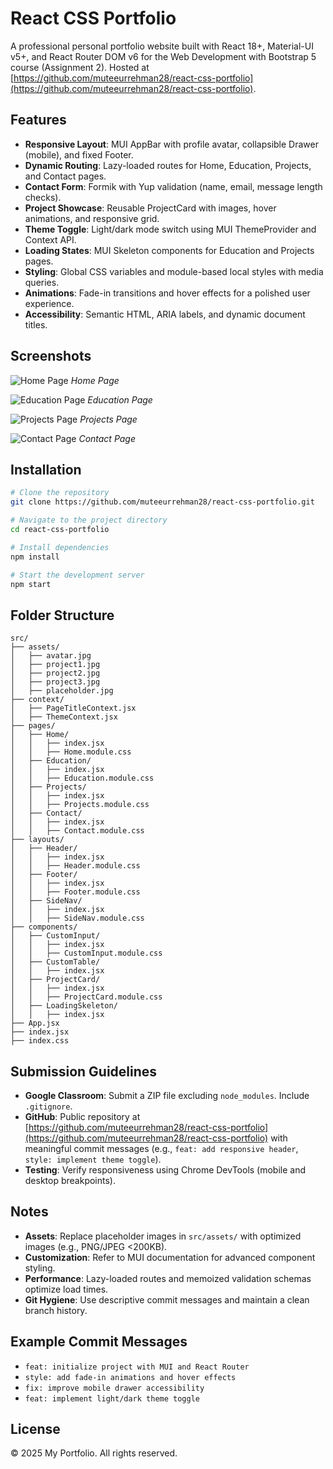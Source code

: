 # React CSS Portfolio

A professional personal portfolio website built with React 18+, Material-UI v5+, and React Router DOM v6 for the Web Development with Bootstrap 5 course (Assignment 2). Hosted at [https://github.com/muteeurrehman28/react-css-portfolio](https://github.com/muteeurrehman28/react-css-portfolio).

## Features

* **Responsive Layout**: MUI AppBar with profile avatar, collapsible Drawer (mobile), and fixed Footer.
* **Dynamic Routing**: Lazy-loaded routes for Home, Education, Projects, and Contact pages.
* **Contact Form**: Formik with Yup validation (name, email, message length checks).
* **Project Showcase**: Reusable ProjectCard with images, hover animations, and responsive grid.
* **Theme Toggle**: Light/dark mode switch using MUI ThemeProvider and Context API.
* **Loading States**: MUI Skeleton components for Education and Projects pages.
* **Styling**: Global CSS variables and module-based local styles with media queries.
* **Animations**: Fade-in transitions and hover effects for a polished user experience.
* **Accessibility**: Semantic HTML, ARIA labels, and dynamic document titles.

## Screenshots

![Home Page](src/assets/Home_ss.jpg)
*Home Page*

![Education Page](src/assets/Education_ss.jpg)
*Education Page*

![Projects Page](src/assets/Projects_ss.jpg)
*Projects Page*

![Contact Page](src/assets/Contact_ss.jpg)
*Contact Page*

## Installation

```bash
# Clone the repository
git clone https://github.com/muteeurrehman28/react-css-portfolio.git

# Navigate to the project directory
cd react-css-portfolio

# Install dependencies
npm install

# Start the development server
npm start
```

## Folder Structure

```
src/
├── assets/
│   ├── avatar.jpg
│   ├── project1.jpg
│   ├── project2.jpg
│   ├── project3.jpg
│   ├── placeholder.jpg
├── context/
│   ├── PageTitleContext.jsx
│   ├── ThemeContext.jsx
├── pages/
│   ├── Home/
│   │   ├── index.jsx
│   │   ├── Home.module.css
│   ├── Education/
│   │   ├── index.jsx
│   │   ├── Education.module.css
│   ├── Projects/
│   │   ├── index.jsx
│   │   ├── Projects.module.css
│   ├── Contact/
│   │   ├── index.jsx
│   │   ├── Contact.module.css
├── layouts/
│   ├── Header/
│   │   ├── index.jsx
│   │   ├── Header.module.css
│   ├── Footer/
│   │   ├── index.jsx
│   │   ├── Footer.module.css
│   ├── SideNav/
│   │   ├── index.jsx
│   │   ├── SideNav.module.css
├── components/
│   ├── CustomInput/
│   │   ├── index.jsx
│   │   ├── CustomInput.module.css
│   ├── CustomTable/
│   │   ├── index.jsx
│   ├── ProjectCard/
│   │   ├── index.jsx
│   │   ├── ProjectCard.module.css
│   ├── LoadingSkeleton/
│   │   ├── index.jsx
├── App.jsx
├── index.jsx
├── index.css
```

## Submission Guidelines

* **Google Classroom**: Submit a ZIP file excluding `node_modules`. Include `.gitignore`.
* **GitHub**: Public repository at [https://github.com/muteeurrehman28/react-css-portfolio](https://github.com/muteeurrehman28/react-css-portfolio) with meaningful commit messages (e.g., `feat: add responsive header`, `style: implement theme toggle`).
* **Testing**: Verify responsiveness using Chrome DevTools (mobile and desktop breakpoints).

## Notes

* **Assets**: Replace placeholder images in `src/assets/` with optimized images (e.g., PNG/JPEG <200KB).
* **Customization**: Refer to MUI documentation for advanced component styling.
* **Performance**: Lazy-loaded routes and memoized validation schemas optimize load times.
* **Git Hygiene**: Use descriptive commit messages and maintain a clean branch history.

## Example Commit Messages

* `feat: initialize project with MUI and React Router`
* `style: add fade-in animations and hover effects`
* `fix: improve mobile drawer accessibility`
* `feat: implement light/dark theme toggle`

## License

© 2025 My Portfolio. All rights reserved.
